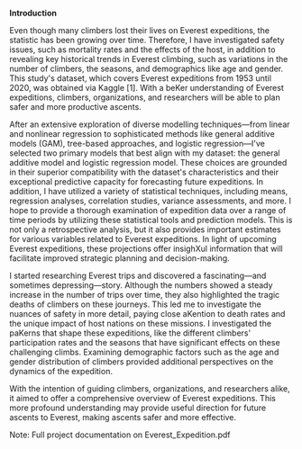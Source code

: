 **Introduction**

Even though many climbers lost their lives on Everest expeditions, the statistic has been growing over time. Therefore, I have investigated safety issues, such as mortality rates and the effects of the host, in addition to revealing key historical trends in Everest climbing, such as variations in the number of climbers, the seasons, and demographics like age and gender. This study's dataset, which covers Everest expeditions from 1953 until 2020, was obtained via Kaggle [1]. With a beKer understanding of Everest expeditions, climbers, organizations, and researchers will be able to plan safer and more productive ascents.

After an extensive exploration of diverse modelling techniques—from linear and nonlinear regression to sophisticated methods like general additive models (GAM), tree-based approaches, and logistic regression—I've selected two primary models that best align with my dataset: the general additive model and logistic regression model. These choices are grounded in their superior compatibility with the dataset's characteristics and their exceptional predictive capacity for forecasting future expeditions. In addition, I have utilized a variety of statistical techniques, including means, regression analyses, correlation studies, variance assessments, and more. I hope to provide a thorough examination of expedition data over a range of time periods by utilizing these statistical tools and prediction models. This is not only a retrospective analysis, but it also provides important estimates for various variables related to Everest expeditions. In light of upcoming Everest expeditions, these projections offer insighXul information that will facilitate improved strategic planning and decision-making.

I started researching Everest trips and discovered a fascinating—and sometimes depressing—story. Although the numbers showed a steady increase in the number of trips over time, they also highlighted the tragic deaths of climbers on these journeys. This led me to investigate the nuances of safety in more detail, paying close aKention to death rates and the unique impact of host nations on these missions. I investigated the paKerns that shape these expeditions, like the different climbers' participation rates and the seasons that have significant effects on these challenging climbs. Examining demographic factors such as the age and gender distribution of climbers provided additional perspectives on the dynamics of the expedition.

With the intention of guiding climbers, organizations, and researchers alike, it aimed to offer a comprehensive overview of Everest expeditions. This more profound understanding may provide useful direction for future ascents to Everest, making ascents safer and more effective.

Note: Full project documentation on Everest_Expedition.pdf
